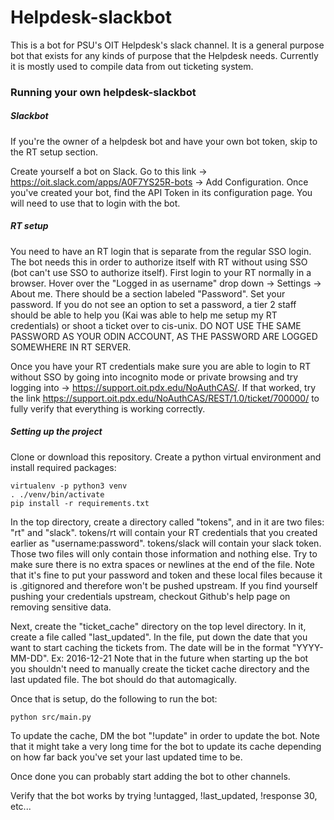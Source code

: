 # Helpdesk-slackbot

This is a bot for PSU's OIT Helpdesk's slack channel. It is a general purpose bot that exists for any kinds of purpose that the Helpdesk needs. Currently it is mostly used to compile data from out ticketing system.

### Running your own helpdesk-slackbot
##### Slackbot
If you're the owner of a helpdesk bot and have your own bot token, skip to the RT setup section.

Create yourself a bot on Slack. Go to this link -> https://oit.slack.com/apps/A0F7YS25R-bots -> Add Configuration.
Once you've created your bot, find the API Token in its configuration page. You will need to use that to login with the bot.


##### RT setup
You need to have an RT login that is separate from the regular SSO login. The bot needs this in order to authorize itself with RT without using SSO (bot can't use SSO to authorize itself).
First login to your RT normally in a browser. Hover over the "Logged in as username" drop down -> Settings -> About me. There should be a section labeled "Password". Set your password. If you do not see an option to set a password, a tier 2 staff should be able to help you (Kai was able to help me setup my RT credentials) or shoot a ticket over to cis-unix.
DO NOT USE THE SAME PASSWORD AS YOUR ODIN ACCOUNT, AS THE PASSWORD ARE LOGGED SOMEWHERE IN RT SERVER.

Once you have your RT credentials make sure you are able to login to RT without SSO by going into incognito mode or private browsing and try logging into -> https://support.oit.pdx.edu/NoAuthCAS/. If that worked, try the link https://support.oit.pdx.edu/NoAuthCAS/REST/1.0/ticket/700000/ to fully verify that everything is working correctly.


##### Setting up the project
Clone or download this repository. Create a python virtual environment and install required packages:
```
virtualenv -p python3 venv
. ./venv/bin/activate
pip install -r requirements.txt
```

In the top directory, create a directory called "tokens", and in it are two files: "rt" and "slack". tokens/rt will contain your RT credentials that you created earlier as "username:password". tokens/slack will contain your slack token. Those two files will only contain those information and nothing else. Try to make sure there is no extra spaces or newlines at the end of the file. Note that it's fine to put your password and token and these local files because it is .gitignored and therefore won't be pushed upstream. If you find yourself pushing your credentials upstream, checkout Github's help page on removing sensitive data.

Next, create the "ticket_cache" directory on the top level directory. In it, create a file called "last_updated". In the file, put down the date that you want to start caching the tickets from. The date will be in the format "YYYY-MM-DD". Ex: 2016-12-21
Note that in the future when starting up the bot you shouldn't need to manually create the ticket cache directory and the last updated file. The bot should do that automagically.

Once that is setup, do the following to run the bot:
```
python src/main.py
```
To update the cache, DM the bot "!update" in order to update the bot. Note that it might take a very long time for the bot to update its cache depending on how far back you've set your last updated time to be.

Once done you can probably start adding the bot to other channels. 

Verify that the bot works by trying !untagged, !last_updated, !response 30, etc...
